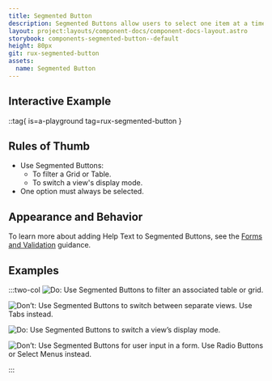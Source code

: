 ```yaml
---
title: Segmented Button
description: Segmented Buttons allow users to select one item at a time from two to four options. Selecting one option automatically turns off the last selection made. Segmented Buttons are mutually exclusive.
layout: project:layouts/component-docs/component-docs-layout.astro
storybook: components-segmented-button--default
height: 80px
git: rux-segmented-button
assets:
  name: Segmented Button
---
```


## Interactive Example

::tag{ is=a-playground tag=rux-segmented-button }

## Rules of Thumb

- Use Segmented Buttons:
  - To filter a Grid or Table.
  - To switch a view's display mode.
- One option must always be selected.

## Appearance and Behavior

To learn more about adding Help Text to Segmented Buttons, see the [Forms and Validation](/patterns/forms-and-validation) guidance.

## Examples

:::two-col
![Do: Use Segmented Buttons to filter an associated table or grid.](/img/components/segmented-button/segmented-button-do-1.webp 'Do: Use Segmented Buttons to filter an associated Table or Grid.')

![Don’t: Use Segmented Buttons to switch between separate views. Use Tabs instead.](/img/components/segmented-button/segmented-button-dont-1.webp 'Don’t: Use Segmented Buttons to switch between separate views. Use Tabs instead.')

![Do: Use Segmented Buttons to switch a view’s display mode.](/img/components/segmented-button/segmented-button-do-2.webp 'Do: Use Segmented Buttons to switch a view’s display mode.')

![Don’t: Use Segmented Buttons for user input in a form. Use Radio Buttons or Select Menus instead.](/img/components/segmented-button/segmented-button-dont-2.webp 'Don’t: Use Segmented Buttons for user input in a form. Use Radio Buttons or Select Menus instead.')

:::
